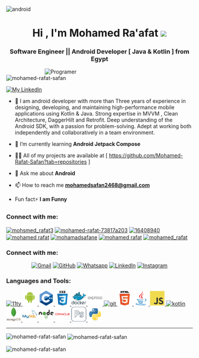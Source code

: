 
![android](https://user-images.githubusercontent.com/76782050/176039454-50f1383e-4c86-4e79-9635-45749ee51508.gif)
<h1 align="center">Hi , I'm Mohamed Ra'afat <img src="https://media.giphy.com/media/hvRJCLFzcasrR4ia7z/giphy.gif" width="35"></h1>
<h3 align="center">Software Engineer || Android Developer [ Java & Kotlin ] from Egypt</h3>

<img src="https://cdn.dribbble.com/users/926537/screenshots/4502924/media/18181eb39eec9784db256e246954adba.gif" alt="Programer" align="right" width="400">

<p align="left"> <img src="https://komarev.com/ghpvc/?username=mohamed-rafat-safan&label=Profile%20views&color=0e75b6&style=flat" alt="mohamed-rafat-safan" /> </p>

<p align="left">
  <a href="https://www.linkedin.com/in/mohamed-raafat-safan/" target="_blank">
    <img src="https://img.shields.io/badge/LinkedIn-Follow-blue?style=for-the-badge&logo=linkedin" alt="My LinkedIn" />
  </a>
</p>

- 📝 I am android developer with more than Three years of experience in designing, developing, and maintaining high-performance mobile applications using Kotlin & Java. Strong expertise in MVVM , Clean Architecture, DaggerHilt and Retrofit. Deep understanding of the Android SDK, with a passion for problem-solving. Adept at working both independently and collaboratively in a team environment.

- 🌱 I’m currently learning **Android Jetpack Compose**

- 👨‍💻 All of my projects are available at [ https://github.com/Mohamed-Rafat-Safan?tab=repositories ]

- 💬 Ask me about **Android**

- 📫 How to reach me **mohamedsafan2468@gmail.com**

- Fun fact⚡ **I am Funny**


<h3 align="left">Connect with me:</h3>
<p align="left">
<a href="https://twitter.com/Mohamed_Rafat3" target="blank"><img align="center" src="https://raw.githubusercontent.com/rahuldkjain/github-profile-readme-generator/master/src/images/icons/Social/twitter.svg" alt="mohsmed_rafat3" height="30" width="40" /></a>
<a href="https://www.linkedin.com/in/mohamed-ra-afat-73817a203/" target="blank"><img align="center" src="https://raw.githubusercontent.com/rahuldkjain/github-profile-readme-generator/master/src/images/icons/Social/linked-in-alt.svg" alt="mohamed-rafat-73817a203" height="30" width="40" /></a>
<a href="https://stackoverflow.com/users/16408940" target="blank"><img align="center" src="https://raw.githubusercontent.com/rahuldkjain/github-profile-readme-generator/master/src/images/icons/Social/stack-overflow.svg" alt="16408940" height="30" width="40" /></a>
<a href="https://www.facebook.com/profile.php?id=100014307460850" target="blank"><img align="center" src="https://raw.githubusercontent.com/rahuldkjain/github-profile-readme-generator/master/src/images/icons/Social/facebook.svg" alt="mohamed rafat" height="30" width="40" /></a>
<a href="https://www.instagram.com/mohamed_raafat_2468/" target="blank"><img align="center" src="https://raw.githubusercontent.com/rahuldkjain/github-profile-readme-generator/master/src/images/icons/Social/instagram.svg" alt="mohamadsafane" height="30" width="40" /></a>
<a href="https://www.youtube.com/channel/UCzbGH0CCtsGXTlvJ9zkRgEw" target="blank"><img align="center" src="https://raw.githubusercontent.com/rahuldkjain/github-profile-readme-generator/master/src/images/icons/Social/youtube.svg" alt="mohamed rafat" height="30" width="40" /></a>
<a href="https://codeforces.com/profile/mohamed_rafat" target="blank"><img align="center" src="https://raw.githubusercontent.com/rahuldkjain/github-profile-readme-generator/master/src/images/icons/Social/codeforces.svg" alt="mohamed_rafat" height="30" width="40" /></a>
</p>



<h3 align="left">Connect with me:</h3>
<p align="center">
	<a href="mailto:mohamedsafan2468@gmail.com"><img img src="https://img.shields.io/badge/gmail-%23EA4335.svg?style=plastic&logo=gmail&logoColor=white" alt="Gmail"/></a>
	<a href="https://github.com/Mohamed-Rafat-Safan"><img src="https://img.shields.io/badge/github-%23181717.svg?style=plastic&logo=github&logoColor=white" alt="GitHub"/></a>
	<a href="https://wa.me/0201142726596"><img src="https://img.shields.io/badge/whatsapp-%2325D366.svg?style=plastic&logo=whatsapp&logoColor=white" alt="Whatsapp"/></a>
	<a href="https://www.linkedin.com/in/mohamed-ra-afat-73817a203/"><img src="https://img.shields.io/badge/linkedin-%230A66C2.svg?style=plastic&logo=linkedin&logoColor=white" alt="LinkedIn"/></a>
	<a href="https://www.facebook.com/profile.php?id=100014307460850" alt="Facebook"/></a>
	<a href="https://www.instagram.com/mohamed_raafat_2468/"><img src="https://img.shields.io/badge/instagram-%23E4405F.svg?style=plastic&logo=instagram&logoColor=white" alt="Instagram"/></a>
</p>



<h3 align="left">Languages and Tools:</h3>
<p align="left"> <a href="https://www.11ty.dev/" target="_blank" rel="noreferrer"> <img src="https://gist.githubusercontent.com/vivek32ta/c7f7bf583c1fb1c58d89301ea40f37fd/raw/f4c85cce5790758286b8f155ef9a177710b995df/11ty.svg" alt="11ty" width="40" height="40"/> </a> <a href="https://developer.android.com" target="_blank" rel="noreferrer"> <img src="https://raw.githubusercontent.com/devicons/devicon/master/icons/android/android-original-wordmark.svg" alt="android" width="40" height="40"/> </a> <a href="https://www.w3schools.com/cpp/" target="_blank" rel="noreferrer"> <img src="https://raw.githubusercontent.com/devicons/devicon/master/icons/cplusplus/cplusplus-original.svg" alt="cplusplus" width="40" height="40"/> </a> <a href="https://www.w3schools.com/css/" target="_blank" rel="noreferrer"> <img src="https://raw.githubusercontent.com/devicons/devicon/master/icons/css3/css3-original-wordmark.svg" alt="css3" width="40" height="40"/> </a> <a href="https://www.docker.com/" target="_blank" rel="noreferrer"> <img src="https://raw.githubusercontent.com/devicons/devicon/master/icons/docker/docker-original-wordmark.svg" alt="docker" width="40" height="40"/> </a> <a href="https://expressjs.com" target="_blank" rel="noreferrer"> <img src="https://raw.githubusercontent.com/devicons/devicon/master/icons/express/express-original-wordmark.svg" alt="express" width="40" height="40"/> </a> <a href="https://git-scm.com/" target="_blank" rel="noreferrer"> <img src="https://www.vectorlogo.zone/logos/git-scm/git-scm-icon.svg" alt="git" width="40" height="40"/> </a> <a href="https://www.w3.org/html/" target="_blank" rel="noreferrer"> <img src="https://raw.githubusercontent.com/devicons/devicon/master/icons/html5/html5-original-wordmark.svg" alt="html5" width="40" height="40"/> </a> <a href="https://www.java.com" target="_blank" rel="noreferrer"> <img src="https://raw.githubusercontent.com/devicons/devicon/master/icons/java/java-original.svg" alt="java" width="40" height="40"/> </a> <a href="https://developer.mozilla.org/en-US/docs/Web/JavaScript" target="_blank" rel="noreferrer"> <img src="https://raw.githubusercontent.com/devicons/devicon/master/icons/javascript/javascript-original.svg" alt="javascript" width="40" height="40"/> </a> <a href="https://kotlinlang.org" target="_blank" rel="noreferrer"> <img src="https://www.vectorlogo.zone/logos/kotlinlang/kotlinlang-icon.svg" alt="kotlin" width="40" height="40"/> </a> <a href="https://www.mongodb.com/" target="_blank" rel="noreferrer"> <img src="https://raw.githubusercontent.com/devicons/devicon/master/icons/mongodb/mongodb-original-wordmark.svg" alt="mongodb" width="40" height="40"/> </a> <a href="https://www.mysql.com/" target="_blank" rel="noreferrer"> <img src="https://raw.githubusercontent.com/devicons/devicon/master/icons/mysql/mysql-original-wordmark.svg" alt="mysql" width="40" height="40"/> </a> <a href="https://nodejs.org" target="_blank" rel="noreferrer"> <img src="https://raw.githubusercontent.com/devicons/devicon/master/icons/nodejs/nodejs-original-wordmark.svg" alt="nodejs" width="40" height="40"/> </a> <a href="https://www.oracle.com/" target="_blank" rel="noreferrer"> <img src="https://raw.githubusercontent.com/devicons/devicon/master/icons/oracle/oracle-original.svg" alt="oracle" width="40" height="40"/> </a> <a href="https://www.photoshop.com/en" target="_blank" rel="noreferrer"> <img src="https://raw.githubusercontent.com/devicons/devicon/master/icons/photoshop/photoshop-line.svg" alt="photoshop" width="40" height="40"/> </a> <a href="https://www.python.org" target="_blank" rel="noreferrer"> <img src="https://raw.githubusercontent.com/devicons/devicon/master/icons/python/python-original.svg" alt="python" width="40" height="40"/> </a> </p>


<hr>


<p><img align="left" src="https://github-readme-stats.vercel.app/api/top-langs?username=mohamed-rafat-safan&show_icons=true&locale=en&layout=compact&theme=radical" alt="mohamed-rafat-safan" /></p>


<p>&nbsp;<img align="center" src="https://github-readme-stats.vercel.app/api?username=mohamed-rafat-safan&show_icons=true&locale=en&theme=radical" alt="mohamed-rafat-safan" />

</br> 
<p><img align="center" src="https://github-readme-streak-stats.herokuapp.com/?user=mohamed-rafat-safan&&theme=radical" alt="mohamed-rafat-safan" /></p>

